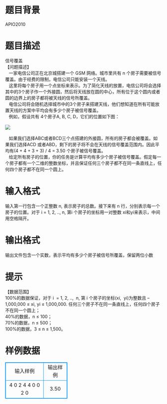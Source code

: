 # 

 
 # 题目背景 
APIO2010 

 
 # 题目描述 
信号覆盖&nbsp;<BR>【问题描述】&nbsp;<BR>&nbsp;&nbsp;&nbsp;一家电信公司正在北京城搭建一个&nbsp;GSM&nbsp;网络。城市里共有&nbsp;n&nbsp;个房子需要被信号覆盖。由于经费的限制，电信公司只能安装一个天线。&nbsp;<BR>&nbsp;&nbsp;&nbsp;这里将每个房子用一个点坐标来表示。为了简化天线的放置，电信公司将会选择其中的3个房子作一个外接圆，然后将天线放在圆的中心，所有位于这个圆内或者圆的边界上的房子都将被天线的信号所覆盖。&nbsp;<BR>&nbsp;&nbsp;&nbsp;电信公司将会随机选择城市中的3个房子来搭建天线，他们想知道在所有可能放置天线的方案中平均会有多少个房子被信号覆盖。&nbsp;<BR>&nbsp;&nbsp;&nbsp;例如，假设共有&nbsp;4个房子A,&nbsp;B,&nbsp;C,&nbsp;D，它们的位置如下图：&nbsp;<BR><BR><img src="/source/joyoi/tyvj-1217/img/aHR0cDovL3d3dy5qb3lvaS5jbi9wcm9ibGVtL3R5dmotMTIxNy9odHRwOi8vd3d3LnR5dmouY246ODA4MC9Qcm9ibGVtSW1nLzEyMTcuanBn.jpg" border=0 align=middle><BR>&nbsp;<BR>&nbsp;&nbsp;&nbsp;如果我们选择ABC或者BCD三个点搭建的外接圆，所有的房子都会被覆盖。如果我们选择ACD&nbsp;或者ABD，剩下的房子将不会在天线的信号覆盖范围内。因此平均有(4&nbsp;+&nbsp;4&nbsp;+&nbsp;3&nbsp;+&nbsp;3)&nbsp;/&nbsp;4&nbsp;=&nbsp;3.50&nbsp;个房子被信号覆盖。&nbsp;<BR>&nbsp;&nbsp;&nbsp;给定所有房子的位置，你的任务是计算平均有多少个房子被信号覆盖。假定每一个房子都有一个二维的整数坐标，并且保证任何三个房子都不在同一条直线上，任何四个房子都不在同一个圆上。&nbsp;<BR> 

 
 # 输入格式 
输入第一行包含一个正整数&nbsp;n,&nbsp;表示房子的总数。接下来有&nbsp;n&nbsp;行，分别表示每一个房子的位置。对于&nbsp;i&nbsp;=&nbsp;1,&nbsp;2,&nbsp;..,&nbsp;n,&nbsp;第i&nbsp;个房子的坐标用一对整数&nbsp;xi和yi来表示，中间用空格隔开。 

 
 # 输出格式 
输出文件包含一个实数，表示平均有多少个房子被信号所覆盖，保留两位小数 

 
 # 提示 
【数据范围】&nbsp;<BR>100%的数据保证，对于&nbsp;i&nbsp;&nbsp;=&nbsp;1,&nbsp;2,&nbsp;..,&nbsp;&nbsp;n,&nbsp;第&nbsp;i&nbsp;个房子的坐标(xi,&nbsp;&nbsp;yi)为整数且&nbsp;–1,000,000&nbsp;≤&nbsp;xi,&nbsp;yi&nbsp;≤&nbsp;1,000,000.&nbsp;任何三个房子不在同一条直线上，任何四个房子不在同一个圆上；&nbsp;<BR>40%的数据，n&nbsp;≤&nbsp;100；&nbsp;<BR>70%的数据，n&nbsp;≤&nbsp;500；&nbsp;<BR>100%的数据，3&nbsp;≤&nbsp;n&nbsp;≤&nbsp;1,500。 
# 样例数据
<style>
        table,table tr th, table tr td { border:1px solid #0094ff; }
        table { width: 200px; min-height: 25px; line-height: 25px; text-align: center; border-collapse: collapse;}   
    </style>
<table>
	<tr>
		<td>输入样例</td>
		<td>输出样例</td>
	</tr>
<tr><td>4 
0 2 
4 4 
0 0 
2 0 
</td><td>3.50</td></tr></table>
